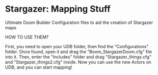 # Stargazer: Mapping Stuff
Ultimate Doom Builder Configuration files to aid the creation of Stargazer maps 

HOW TO USE THEM?

First, you need to open your UDB folder, then find the "Configurations" folder.
Once found, open it and drag the "Boom_StargazerDoom.cfg" file into it.
Then, enter the "Includes" folder and drag "Stargazer_things.cfg" and "Stargazer_things2.cfg" inside.
Now you can use the new Actors on UDB, and you can start mapping!
